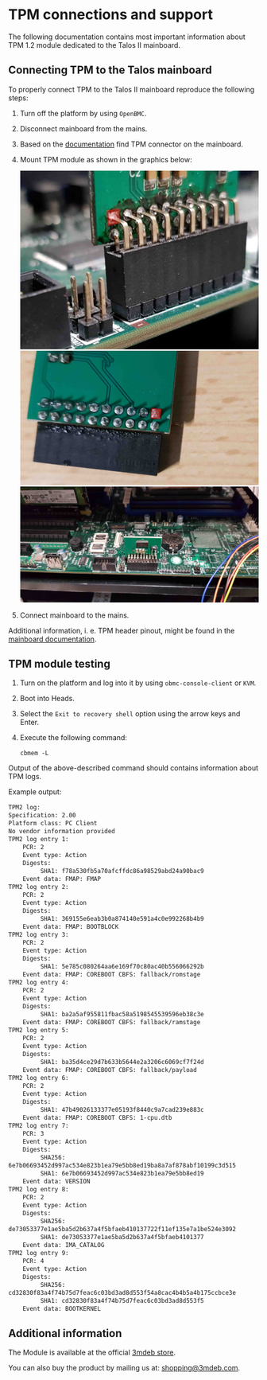 # TPM connections and support

The following documentation contains most important information about TPM 1.2
module dedicated to the Talos II mainboard.

## Connecting TPM to the Talos mainboard

To properly connect TPM to the Talos II mainboard reproduce the following steps:

1. Turn off the platform by using `OpenBMC`.
1. Disconnect mainboard from the mains.
1. Based on the
    [documentation](https://github.com/3mdeb/openpower-coreboot-docs/blob/main/devnotes/tpm_over_lpc.md#talos-ii-tpm-connector)
    find TPM connector on the mainboard.
1. Mount TPM module as shown in the graphics below:

    ![TPM front](images/tpm_square_solder_front.jpg)
    ![TPM back](images/tpm_square_solder_back.jpg)
    ![TPM connected](images/tpm_connected.jpg)

1. Connect mainboard to the mains.

Additional information, i. e. TPM header pinout, might be found in the
[mainboard documentation](https://wiki.raptorcs.com/w/images/e/e3/T2P9D01_users_guide_version_1_0.pdf).

## TPM module testing

1. Turn on the platform and log into it by using `obmc-console-client` or `KVM`.
1. Boot into Heads.
1. Select the `Exit to recovery shell` option using the arrow keys and Enter.
1. Execute the following command:

    ```shell
    cbmem -L
    ```

Output of the above-described command should contains information about TPM
logs.

Example output:

```shell
TPM2 log:
Specification: 2.00
Platform class: PC Client
No vendor information provided
TPM2 log entry 1:
    PCR: 2
    Event type: Action
    Digests:
    	 SHA1: f78a530fb5a70afcffdc86a98529abd24a90bac9
    Event data: FMAP: FMAP
TPM2 log entry 2:
    PCR: 2
    Event type: Action
    Digests:
    	 SHA1: 369155e6eab3b0a874140e591a4c0e992268b4b9
    Event data: FMAP: BOOTBLOCK
TPM2 log entry 3:
    PCR: 2
    Event type: Action
    Digests:
    	 SHA1: 5e785c080264aa6e169f70c80ac40b556066292b
    Event data: FMAP: COREBOOT CBFS: fallback/romstage
TPM2 log entry 4:
    PCR: 2
    Event type: Action
    Digests:
    	 SHA1: ba2a5af955811fbac58a5198545539596eb38c3e
    Event data: FMAP: COREBOOT CBFS: fallback/ramstage
TPM2 log entry 5:
    PCR: 2
    Event type: Action
    Digests:
    	 SHA1: ba35d4ce29d7b633b5644e2a3206c6069cf7f24d
    Event data: FMAP: COREBOOT CBFS: fallback/payload
TPM2 log entry 6:
    PCR: 2
    Event type: Action
    Digests:
    	 SHA1: 47b49026133377e05193f8440c9a7cad239e883c
    Event data: FMAP: COREBOOT CBFS: 1-cpu.dtb
TPM2 log entry 7:
    PCR: 3
    Event type: Action
    Digests:
    	 SHA256: 6e7b06693452d997ac534e823b1ea79e5bb8ed19ba8a7af878abf10199c3d515
    	 SHA1: 6e7b06693452d997ac534e823b1ea79e5bb8ed19
    Event data: VERSION
TPM2 log entry 8:
    PCR: 2
    Event type: Action
    Digests:
    	 SHA256: de73053377e1ae5ba5d2b637a4f5bfaeb410137722f11ef135e7a1be524e3092
    	 SHA1: de73053377e1ae5ba5d2b637a4f5bfaeb4101377
    Event data: IMA_CATALOG
TPM2 log entry 9:
    PCR: 4
    Event type: Action
    Digests:
    	 SHA256: cd32830f83a4f74b75d7feac6c03bd3ad8d553f54a8cac4b4b5a4b175ccbce3e
    	 SHA1: cd32830f83a4f74b75d7feac6c03bd3ad8d553f5
    Event data: BOOTKERNEL
```

## Additional information

The Module is available at the official
[3mdeb store](https://shop.3mdeb.com/shop/modules/tpm-1-2-compatible-with-raptor-computing-systems-talos-ii-mainboard/).

You can also buy the product by mailing us at:
[shopping@3mdeb.com](mailto:shopping@3mdeb.com).
